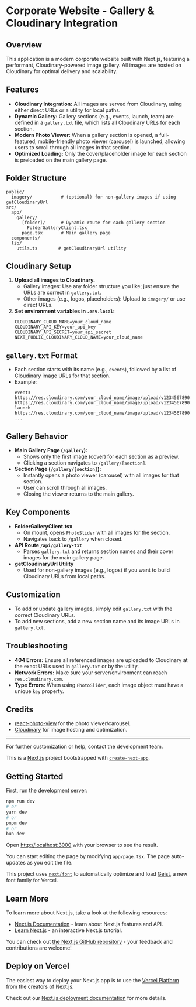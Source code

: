 # Corporate Website - Gallery & Cloudinary Integration

## Overview
This application is a modern corporate website built with Next.js, featuring a performant, Cloudinary-powered image gallery. All images are hosted on Cloudinary for optimal delivery and scalability.

## Features
- **Cloudinary Integration:** All images are served from Cloudinary, using either direct URLs or a utility for local paths.
- **Dynamic Gallery:** Gallery sections (e.g., events, launch, team) are defined in a `gallery.txt` file, which lists all Cloudinary URLs for each section.
- **Modern Photo Viewer:** When a gallery section is opened, a full-featured, mobile-friendly photo viewer (carousel) is launched, allowing users to scroll through all images in that section.
- **Optimized Loading:** Only the cover/placeholder image for each section is preloaded on the main gallery page.

## Folder Structure
```
public/
  imagery/           # (optional) for non-gallery images if using getCloudinaryUrl
src/
  app/
    gallery/
      [folder]/      # Dynamic route for each gallery section
        FolderGalleryClient.tsx
      page.tsx       # Main gallery page
  components/
  lib/
    utils.ts        # getCloudinaryUrl utility
```

## Cloudinary Setup
1. **Upload all images to Cloudinary.**
   - Gallery images: Use any folder structure you like; just ensure the URLs are correct in `gallery.txt`.
   - Other images (e.g., logos, placeholders): Upload to `imagery/` or use direct URLs.
2. **Set environment variables in `.env.local`:**
   ```
   CLOUDINARY_CLOUD_NAME=your_cloud_name
   CLOUDINARY_API_KEY=your_api_key
   CLOUDINARY_API_SECRET=your_api_secret
   NEXT_PUBLIC_CLOUDINARY_CLOUD_NAME=your_cloud_name
   ```

## `gallery.txt` Format
- Each section starts with its name (e.g., `events`), followed by a list of Cloudinary image URLs for that section.
- Example:
  ```
  events
  https://res.cloudinary.com/your_cloud_name/image/upload/v1234567890/event1.jpg
  https://res.cloudinary.com/your_cloud_name/image/upload/v1234567890/event2.jpg
  launch
  https://res.cloudinary.com/your_cloud_name/image/upload/v1234567890/launch1.jpg
  ...
  ```

## Gallery Behavior
- **Main Gallery Page (`/gallery`):**
  - Shows only the first image (cover) for each section as a preview.
  - Clicking a section navigates to `/gallery/[section]`.
- **Section Page (`/gallery/[section]`):**
  - Instantly opens a photo viewer (carousel) with all images for that section.
  - User can scroll through all images.
  - Closing the viewer returns to the main gallery.

## Key Components
- **FolderGalleryClient.tsx**
  - On mount, opens `PhotoSlider` with all images for the section.
  - Navigates back to `/gallery` when closed.
- **API Route `/api/gallery-txt`**
  - Parses `gallery.txt` and returns section names and their cover images for the main gallery page.
- **getCloudinaryUrl Utility**
  - Used for non-gallery images (e.g., logos) if you want to build Cloudinary URLs from local paths.

## Customization
- To add or update gallery images, simply edit `gallery.txt` with the correct Cloudinary URLs.
- To add new sections, add a new section name and its image URLs in `gallery.txt`.

## Troubleshooting
- **404 Errors:** Ensure all referenced images are uploaded to Cloudinary at the exact URLs used in `gallery.txt` or by the utility.
- **Network Errors:** Make sure your server/environment can reach `res.cloudinary.com`.
- **Type Errors:** When using `PhotoSlider`, each image object must have a unique `key` property.

## Credits
- [react-photo-view](https://github.com/MinJieLiu/react-photo-view) for the photo viewer/carousel.
- [Cloudinary](https://cloudinary.com/) for image hosting and optimization.

---
For further customization or help, contact the development team.

This is a [Next.js](https://nextjs.org) project bootstrapped with [`create-next-app`](https://nextjs.org/docs/app/api-reference/cli/create-next-app).

## Getting Started

First, run the development server:

```bash
npm run dev
# or
yarn dev
# or
pnpm dev
# or
bun dev
```

Open [http://localhost:3000](http://localhost:3000) with your browser to see the result.

You can start editing the page by modifying `app/page.tsx`. The page auto-updates as you edit the file.

This project uses [`next/font`](https://nextjs.org/docs/app/building-your-application/optimizing/fonts) to automatically optimize and load [Geist](https://vercel.com/font), a new font family for Vercel.

## Learn More

To learn more about Next.js, take a look at the following resources:

- [Next.js Documentation](https://nextjs.org/docs) - learn about Next.js features and API.
- [Learn Next.js](https://nextjs.org/learn) - an interactive Next.js tutorial.

You can check out [the Next.js GitHub repository](https://github.com/vercel/next.js) - your feedback and contributions are welcome!

## Deploy on Vercel

The easiest way to deploy your Next.js app is to use the [Vercel Platform](https://vercel.com/new?utm_medium=default-template&filter=next.js&utm_source=create-next-app&utm_campaign=create-next-app-readme) from the creators of Next.js.

Check out our [Next.js deployment documentation](https://nextjs.org/docs/app/building-your-application/deploying) for more details.
